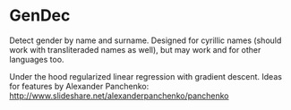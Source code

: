 # GenDec
Detect gender by name and surname. Designed for cyrillic names (should work with transliteraded names as well), but may work and for other languages too.

Under the hood regularized linear regression with gradient descent.
Ideas for features by Alexander Panchenko: http://www.slideshare.net/alexanderpanchenko/panchenko
